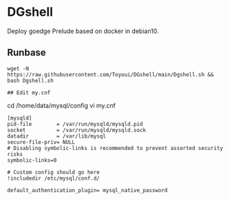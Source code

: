 # DGshell
Deploy goedge Prelude based on docker in debian10.

## Runbase
```
wget -N https://raw.githubusercontent.com/Toyoui/DGshell/main/Dgshell.sh && bash Dgshell.sh

## Edit my.cnf
```
cd /home/data/mysql/config vi my.cnf

```
[mysqld]
pid-file        = /var/run/mysqld/mysqld.pid
socket          = /var/run/mysqld/mysqld.sock
datadir         = /var/lib/mysql
secure-file-priv= NULL
# Disabling symbolic-links is recommended to prevent assorted security risks
symbolic-links=0

# Custom config should go here
!includedir /etc/mysql/conf.d/

default_authentication_plugin= mysql_native_password
